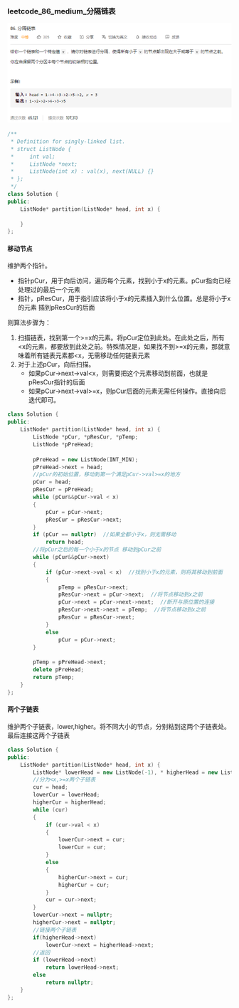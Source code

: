 ### leetcode_86_medium_分隔链表

![image-20210103094353908](leetcode_86_medium_分隔链表.assets/image-20210103094353908.png)

```c++
/**
 * Definition for singly-linked list.
 * struct ListNode {
 *     int val;
 *     ListNode *next;
 *     ListNode(int x) : val(x), next(NULL) {}
 * };
 */
class Solution {
public:
    ListNode* partition(ListNode* head, int x) {
        
    }
};
```

#### 移动节点

维护两个指针。

- 指针pCur，用于向后访问，遍历每个元素，找到小于x的元素。pCur指向已经处理过的最后一个元素
- 指针，pResCur，用于指引应该将小于x的元素插入到什么位置。总是将小于x的元素 插到pResCur的后面

则算法步骤为：

1. 扫描链表，找到第一个>=x的元素。将pCur定位到此处。在此处之后，所有<x的元素，都要放到此处之前。特殊情况是，如果找不到>=x的元素，那就意味着所有链表元素都<x，无需移动任何链表元素
2. 对于上述pCur，向后扫描。
   - 如果pCur->next->val<x，则需要把这个元素移动到前面，也就是pResCur指针的后面
   - 如果pCur->next->val>=x，则pCur后面的元素无需任何操作。直接向后迭代即可。

```c++
class Solution {
public:
	ListNode* partition(ListNode* head, int x) {
		ListNode *pCur, *pResCur, *pTemp;
		ListNode *pPreHead;

		pPreHead = new ListNode(INT_MIN);
		pPreHead->next = head;
		//pCur的初始位置，移动到第一个满足pCur->val>=x的地方
		pCur = head;
		pResCur = pPreHead;
		while (pCur&&pCur->val < x)
		{
			pCur = pCur->next;
			pResCur = pResCur->next;
		}
		if (pCur == nullptr)  //如果全都小于x，则无需移动
			return head;
		//将pCur之后的每一个小于x的节点 移动到pCur之前
		while (pCur&&pCur->next)
		{
			if (pCur->next->val < x)  //找到小于x的元素，则将其移动到前面
			{
				pTemp = pResCur->next;
				pResCur->next = pCur->next;  //将节点移动到x之前
				pCur->next = pCur->next->next;  //断开与原位置的连接
				pResCur->next->next = pTemp;  //将节点移动到x之前
				pResCur = pResCur->next;
			}
			else
				pCur = pCur->next;
		}

		pTemp = pPreHead->next;
		delete pPreHead;
		return pTemp;
	}
};
```

#### 两个子链表

维护两个子链表，lower,higher。将不同大小的节点，分别粘到这两个子链表处。最后连接这两个子链表



```c++
class Solution {
public:
	ListNode* partition(ListNode* head, int x) {
		ListNode* lowerHead = new ListNode(-1), * higherHead = new ListNode(-1), * lowerCur, * higherCur, * cur;
		//分为<x,>=x两个子链表 
		cur = head;
		lowerCur = lowerHead;
		higherCur = higherHead;
		while (cur)
		{
			if (cur->val < x)
			{
				lowerCur->next = cur;
				lowerCur = cur;
			}
			else
			{
				higherCur->next = cur;
				higherCur = cur;
			}
			cur = cur->next;
		}
		lowerCur->next = nullptr;
		higherCur->next = nullptr;
		//链接两个子链表
		if(higherHead->next)
			lowerCur->next = higherHead->next;
		//返回
		if (lowerHead->next)
			return lowerHead->next;
		else
			return nullptr;
	}
};
```

